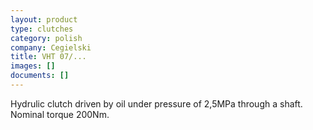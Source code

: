 ```yaml
---
layout: product
type: clutches
category: polish
company: Cegielski
title: VHT 07/...
images: []
documents: []
---
```

Hydrulic clutch driven by oil under pressure of 2,5MPa through a shaft. Nominal torque 200Nm.